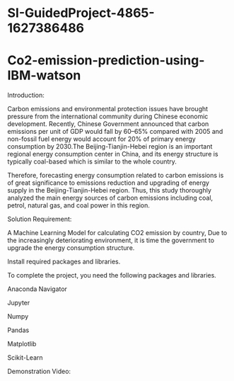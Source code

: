 # SI-GuidedProject-4865-1627386486

# Co2-emission-prediction-using-IBM-watson
Introduction:

Carbon emissions and environmental protection issues have brought pressure from the international community during Chinese economic development. Recently, Chinese Government announced that carbon emissions per unit of GDP would fall by 60–65% compared with 2005 and non-fossil fuel energy would account for 20% of primary energy consumption by 2030.The Beijing-Tianjin-Hebei region is an important regional energy consumption center in China, and its energy structure is typically coal-based which is similar to the whole country.

Therefore, forecasting energy consumption related to carbon emissions is of great significance to emissions reduction and upgrading of energy supply in the Beijing-Tianjin-Hebei region. Thus, this study thoroughly analyzed the main energy sources of carbon emissions including coal, petrol, natural gas, and coal power in this region.

Solution Requirement:


A Machine Learning Model for calculating CO2 emission by country, Due to the increasingly deteriorating environment, it is time the government to upgrade the energy consumption structure.


Install required packages and libraries.

To complete the project, you need the following packages and libraries.

Anaconda Navigator

Jupyter

Numpy

Pandas

Matplotlib

Scikit-Learn



Demonstration Video:
